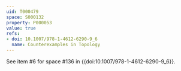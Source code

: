 ```yaml
---
uid: T000479
space: S000132
property: P000053
value: true
refs:
- doi: 10.1007/978-1-4612-6290-9_6
  name: Counterexamples in Topology
---
```


See item #6 for space #136 in {{doi:10.1007/978-1-4612-6290-9_6}}.
